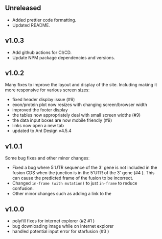 ## Unreleased

- Added prettier code formatting.
- Updated README.

## v1.0.3

- Add github actions for CI/CD.
- Update NPM package dependencies and versions.

## v1.0.2

Many fixes to improve the layout and display of the site. Including making it more responsive for various screen sizes:

- fixed header display issue (#6)
- exon/protein plot now resizes with changing screen/browser width
- improved the footer display
- the tables now appropriately deal with small screen widths (#9)
- the data input boxes are now mobile friendly (#9)
- links now open a new tab
- updated to Ant Design v4.5.4

## v1.0.1

Some bug fixes and other minor changes:
- Fixed a bug where 5'UTR sequence of the 3' gene is not included in the fusion CDS when the junction is in the 5'UTR of the 3' gene (#4 ). This can cause the predicted frame of the fusion to be incorrect.
- Changed `in-frame (with mutation)` to just `in-frame` to reduce confusion.
- Other minor changes such as adding a link to the 

## v1.0.0

- polyfill fixes for internet explorer (#2 #1 )
- bug downloading image while on internet explorer
- handled potential input error for starfusion (#3 )
